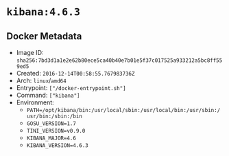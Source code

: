 # `kibana:4.6.3`

## Docker Metadata

- Image ID: `sha256:7bd3d1a1e2e62b80ece5ca40b40e7b01e5f37c017525a933212a5bc8ff559ed5`
- Created: `2016-12-14T00:58:55.767983736Z`
- Arch: `linux`/`amd64`
- Entrypoint: `["/docker-entrypoint.sh"]`
- Command: `["kibana"]`
- Environment:
  - `PATH=/opt/kibana/bin:/usr/local/sbin:/usr/local/bin:/usr/sbin:/usr/bin:/sbin:/bin`
  - `GOSU_VERSION=1.7`
  - `TINI_VERSION=v0.9.0`
  - `KIBANA_MAJOR=4.6`
  - `KIBANA_VERSION=4.6.3`
